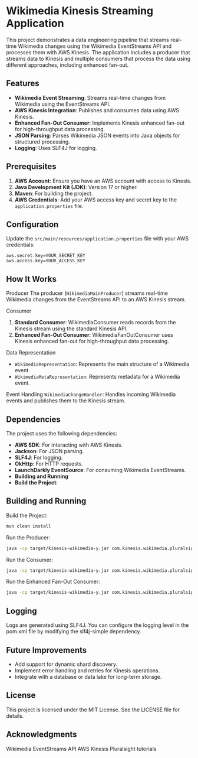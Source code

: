 # Wikimedia Kinesis Streaming Application

This project demonstrates a data engineering pipeline that streams real-time Wikimedia changes using the Wikimedia EventStreams API and processes them with AWS Kinesis. The application includes a producer that streams data to Kinesis and multiple consumers that process the data using different approaches, including enhanced fan-out.

## Features

- **Wikimedia Event Streaming**: Streams real-time changes from Wikimedia using the EventStreams API.
- **AWS Kinesis Integration**: Publishes and consumes data using AWS Kinesis.
- **Enhanced Fan-Out Consumer**: Implements Kinesis enhanced fan-out for high-throughput data processing.
- **JSON Parsing**: Parses Wikimedia JSON events into Java objects for structured processing.
- **Logging**: Uses SLF4J for logging.

## Prerequisites

1. **AWS Account**: Ensure you have an AWS account with access to Kinesis.
2. **Java Development Kit (JDK)**: Version 17 or higher.
3. **Maven**: For building the project.
4. **AWS Credentials**: Add your AWS access key and secret key to the `application.properties` file.

## Configuration

Update the `src/main/resources/application.properties` file with your AWS credentials:

```properties
aws.secret.key=YOUR_SECRET_KEY
aws.access.key=YOUR_ACCESS_KEY
```

## How It Works

Producer
The producer (`WikimediaMainProducer`) streams real-time Wikimedia changes from the EventStreams API to an AWS Kinesis stream.

Consumer
1. **Standard Consumer**: WikimediaConsumer reads records from the Kinesis stream using the standard Kinesis API.
2. **Enhanced Fan-Out Consumer**: WikimediaFanOutConsumer uses Kinesis enhanced fan-out for high-throughput data processing.

Data Representation
* `WikimediaRepresentation`: Represents the main structure of a Wikimedia event.
* `WikimediaMetaRepresentation`: Represents metadata for a Wikimedia event.

Event Handling
`WikimediaChangeHandler`: Handles incoming Wikimedia events and publishes them to the Kinesis stream.

## Dependencies

The project uses the following dependencies:

* **AWS SDK**: For interacting with AWS Kinesis.
* **Jackson**: For JSON parsing.
* **SLF4J**: For logging.
* **OkHttp**: For HTTP requests.
* **LaunchDarkly EventSource**: For consuming Wikimedia EventStreams.
* **Building and Running**
* **Build the Project**:

## Building and Running

Build the Project:
```bash
mvn clean install
```
Run the Producer:
```bash
java -cp target/kinesis-wikimedia-y.jar com.kinesis.wikimedia.pluralsight.WikimediaMainProducer
```

Run the Consumer:

```bash
java -cp target/kinesis-wikimedia-y.jar com.kinesis.wikimedia.pluralsight.WikimediaConsumer
```

Run the Enhanced Fan-Out Consumer:

```bash
java -cp target/kinesis-wikimedia-y.jar com.kinesis.wikimedia.pluralsight.WikimediaFanOutConsumer
```

## Logging
Logs are generated using SLF4J. You can configure the logging level in the pom.xml file by modifying the slf4j-simple dependency.

## Future Improvements
* Add support for dynamic shard discovery.
* Implement error handling and retries for Kinesis operations.
* Integrate with a database or data lake for long-term storage.
  
## License
This project is licensed under the MIT License. See the LICENSE file for details.

## Acknowledgments
Wikimedia EventStreams API
AWS Kinesis
Pluralsight tutorials
